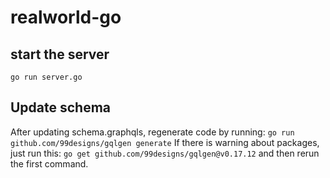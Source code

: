 # realworld-go

## start the server
`go run server.go`

## Update schema
After updating schema.graphqls, regenerate code by running:
    `go run github.com/99designs/gqlgen generate`
If there is warning about packages, just run this:
    `go get github.com/99designs/gqlgen@v0.17.12`
and then rerun the first command.